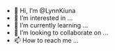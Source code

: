 - 👋 Hi, I’m @LynnKiuna
- 👀 I’m interested in ...
- 🌱 I’m currently learning ...
- 💞️ I’m looking to collaborate on ...
- 📫 How to reach me ...

<!---
LynnKiuna/LynnKiuna is a ✨ special ✨ repository because its `README.md` (this file) appears on your GitHub profile.
You can click the Preview link to take a look at your changes.
--->
